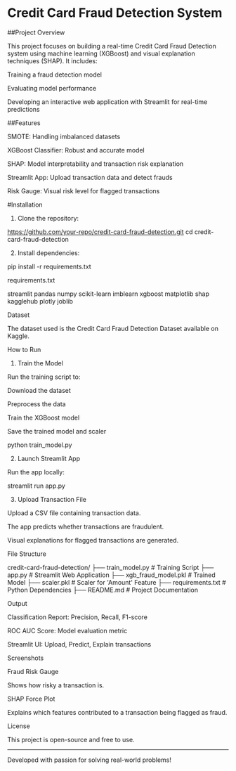 # Credit Card Fraud Detection System

##Project Overview

This project focuses on building a real-time Credit Card Fraud Detection system using machine learning (XGBoost) and visual explanation techniques (SHAP). It includes:

Training a fraud detection model

Evaluating model performance

Developing an interactive web application with Streamlit for real-time predictions


##Features

SMOTE: Handling imbalanced datasets

XGBoost Classifier: Robust and accurate model

SHAP: Model interpretability and transaction risk explanation

Streamlit App: Upload transaction data and detect frauds

Risk Gauge: Visual risk level for flagged transactions


#Installation

1. Clone the repository:



https://github.com/your-repo/credit-card-fraud-detection.git
cd credit-card-fraud-detection

2. Install dependencies:



pip install -r requirements.txt

requirements.txt

streamlit
pandas
numpy
scikit-learn
imblearn
xgboost
matplotlib
shap
kagglehub
plotly
joblib

Dataset

The dataset used is the Credit Card Fraud Detection Dataset available on Kaggle.

How to Run

1. Train the Model

Run the training script to:

Download the dataset

Preprocess the data

Train the XGBoost model

Save the trained model and scaler


python train_model.py

2. Launch Streamlit App

Run the app locally:

streamlit run app.py

3. Upload Transaction File

Upload a CSV file containing transaction data.

The app predicts whether transactions are fraudulent.

Visual explanations for flagged transactions are generated.


File Structure

credit-card-fraud-detection/
├── train_model.py       # Training Script
├── app.py               # Streamlit Web Application
├── xgb_fraud_model.pkl  # Trained Model
├── scaler.pkl           # Scaler for 'Amount' Feature
├── requirements.txt     # Python Dependencies
├── README.md            # Project Documentation

Output

Classification Report: Precision, Recall, F1-score

ROC AUC Score: Model evaluation metric

Streamlit UI: Upload, Predict, Explain transactions


Screenshots

Fraud Risk Gauge

Shows how risky a transaction is.

SHAP Force Plot

Explains which features contributed to a transaction being flagged as fraud.

License

This project is open-source and free to use.


---

Developed with passion for solving real-world problems!

